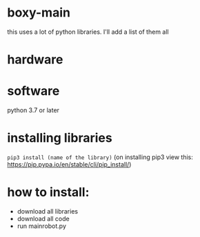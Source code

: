 # boxy-main
this uses a lot of python libraries.
I'll add a list of them all
# hardware
# software
python 3.7 or later
# installing libraries
 `pip3 install (name of the library)`
(on installing pip3 view this: https://pip.pypa.io/en/stable/cli/pip_install/)
# how to install:
* download all libraries
* download all code
* run mainrobot.py
